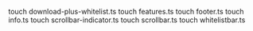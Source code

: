 touch download-plus-whitelist.ts
touch features.ts
touch footer.ts
touch info.ts
touch scrollbar-indicator.ts
touch scrollbar.ts
touch whitelistbar.ts